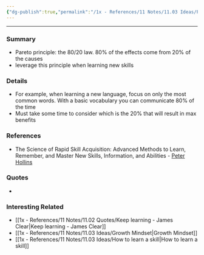 ```yaml
---
{"dg-publish":true,"permalink":"/1x - References/11 Notes/11.03 Ideas/Pareto principle in learning new skills/","title":"Pareto principle in learning new skills","created":"2022-11-01T15:02:28.000+03:00","updated":"2024-02-14T20:18:25.834+03:00"}
---
```


---

### Summary
- Pareto principle: the 80/20 law. 80% of the effects come from 20% of the causes
- leverage this principle when learning new skills

### Details
- For example, when learning a new language, focus on only the most common words. With a basic vocabulary you can communicate 80% of the time
- Must take some time to consider which is the 20% that will result in max benefits

### References
- The Science of Rapid Skill Acquisition: Advanced Methods to Learn, Remember, and Master New Skills, Information, and Abilities - [Peter Hollins](https://www.goodreads.com/author/show/16593818.Peter_Hollins)

### Quotes
-

### Interesting Related
- [[1x - References/11 Notes/11.02 Quotes/Keep learning - James Clear\|Keep learning - James Clear]]
- [[1x - References/11 Notes/11.03 Ideas/Growth Mindset\|Growth Mindset]]
- [[1x - References/11 Notes/11.03 Ideas/How to learn a skill\|How to learn a skill]]